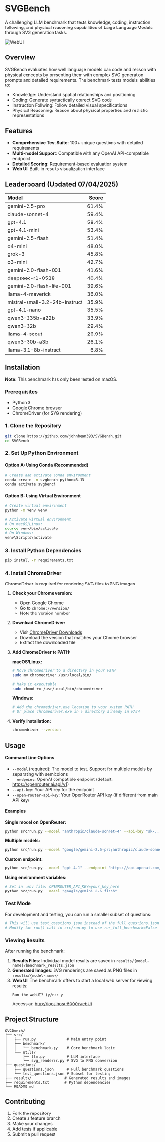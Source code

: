 # SVGBench

A challenging LLM benchmark that tests knowledge, coding, instruction following, and physical reasoning capabilities of Large Language Models through SVG generation tasks.

![WebUI](https://raw.githubusercontent.com/johnbean393/SVGBench/refs/heads/main/assets/webUI.png)

## Overview

SVGBench evaluates how well language models can code and reason with physical concepts by presenting them with complex SVG generation prompts and detailed requirements. The benchmark tests models' abilities to:

- Knowledge: Understand spatial relationships and positioning
- Coding: Generate syntactically correct SVG code
- Instruction Follwing: Follow detailed visual specifications
- Physical Reasoning: Reason about physical properties and realistic representations

## Features

- **Comprehensive Test Suite**: 100+ unique questions with detailed requirements
- **Multi-model Support**: Compatible with any OpenAI API-compatible endpoint
- **Detailed Scoring**: Requirement-based evaluation system
- **Web UI**: Built-in results visualization interface

## Leaderboard (Updated 07/04/2025)

| Model | Score |
| :--- | ---: |
| gemini-2.5-pro | 61.4% |
| claude-sonnet-4 | 59.4% |
| gpt-4.1 | 58.4% |
| gpt-4.1-mini | 53.4% |
| gemini-2.5-flash | 51.4% |
| o4-mini | 48.0% |
| grok-3 | 45.8% |
| o3-mini | 42.7% |
| gemini-2.0-flash-001 | 41.6% |
| deepseek-r1-0528 | 40.4% |
| gemini-2.0-flash-lite-001 | 39.6% |
| llama-4-maverick | 36.0% |
| mistral-small-3.2-24b-instruct | 35.9% |
| gpt-4.1-nano | 35.5% |
| qwen3-235b-a22b | 33.9% |
| qwen3-32b | 29.4% |
| llama-4-scout | 26.9% |
| qwen3-30b-a3b | 26.1% |
| llama-3.1-8b-instruct | 6.8% |

## Installation

**Note:** This benchmark has only been tested on macOS.

### Prerequisites

- Python 3
- Google Chrome browser
- ChromeDriver (for SVG rendering)

### 1. Clone the Repository

```bash
git clone https://github.com/johnbean393/SVGBench.git
cd SVGBench
```

### 2. Set Up Python Environment

#### Option A: Using Conda (Recommended)
```bash
# Create and activate conda environment
conda create -n svgbench python=3.13
conda activate svgbench
```

#### Option B: Using Virtual Environment
```bash
# Create virtual environment
python -m venv venv

# Activate virtual environment
# On macOS/Linux:
source venv/bin/activate
# On Windows:
venv\Scripts\activate
```

### 3. Install Python Dependencies

```bash
pip install -r requirements.txt
```

### 4. Install ChromeDriver

ChromeDriver is required for rendering SVG files to PNG images.

1. **Check your Chrome version:**
   - Open Google Chrome
   - Go to `chrome://version/`
   - Note the version number

2. **Download ChromeDriver:**
   - Visit [ChromeDriver Downloads](https://googlechromelabs.github.io/chrome-for-testing/)
   - Download the version that matches your Chrome browser
   - Extract the downloaded file

3. **Add ChromeDriver to PATH:**

   **macOS/Linux:**
   ```bash
   # Move chromedriver to a directory in your PATH
   sudo mv chromedriver /usr/local/bin/
   
   # Make it executable
   sudo chmod +x /usr/local/bin/chromedriver
   ```

   **Windows:**
   ```bash
   # Add the chromedriver.exe location to your system PATH
   # Or place chromedriver.exe in a directory already in PATH
   ```

4. **Verify installation:**
   ```bash
   chromedriver --version
   ```

## Usage

#### Command Line Options

- `--model` (required): The model to test. Support for multiple models by separating with semicolons
- `--endpoint`: OpenAI compatible endpoint (default: https://openrouter.ai/api/v1)
- `--api-key`: Your API key for the endpoint
- `--open-router-api-key`: Your OpenRouter API key (if different from main API key)

#### Examples

**Single model on OpenRouter:**
```bash
python src/run.py --model "anthropic/claude-sonnet-4" --api-key "sk-..."
```

**Multiple models:**
```bash
python src/run.py --model "google/gemini-2.5-pro;anthropic/claude-sonnet-4;openai/gpt-4.1"
```

**Custom endpoint:**
```bash
python src/run.py --model "gpt-4.1" --endpoint "https://api.openai.com/v1" --api-key "sk-..." --open-router-api-key "sk-..."
```

**Using environment variables:**
```bash
# Set in .env file: OPENROUTER_API_KEY=your_key_here
python src/run.py --model "google/gemini-2.5-flash"
```

### Test Mode

For development and testing, you can run a smaller subset of questions:

```bash
# This will use test_questions.json instead of the full questions.json
# Modify the run() call in src/run.py to use run_full_benchmark=False
```

### Viewing Results

After running the benchmark:

1. **Results Files**: Individual model results are saved in `results/{model-name}/benchmark_results.json`
2. **Generated Images**: SVG renderings are saved as PNG files in `results/{model-name}/`
3. **Web UI**: The benchmark offers to start a local web server for viewing results:
   ```
   Run the webUI? (y/n): y
   ```
   Access at: [http://localhost:8000/webUI](http://localhost:8000/webUI)

## Project Structure

```
SVGBench/
├── src/
│   ├── run.py              # Main entry point
│   ├── benchmark/
│   │   └── benchmark.py    # Core benchmark logic
│   └── utils/
│       ├── llm.py          # LLM interface
│       └── svg_renderer.py # SVG to PNG conversion
├── questions/
│   ├── questions.json      # Full benchmark questions
│   └── test_questions.json # Subset for testing
├── results/               # Generated results and images
├── requirements.txt       # Python dependencies
└── README.md
```

## Contributing

1. Fork the repository
2. Create a feature branch
3. Make your changes
4. Add tests if applicable
5. Submit a pull request